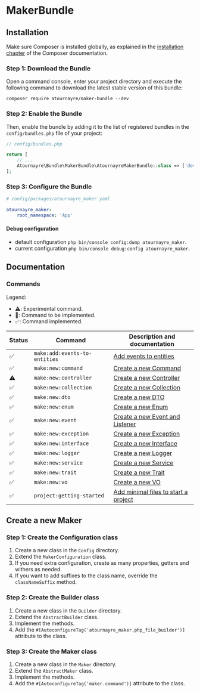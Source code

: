 # MakerBundle

## Installation

Make sure Composer is installed globally, as explained in the
[installation chapter](https://getcomposer.org/doc/00-intro.md)
of the Composer documentation.

### Step 1: Download the Bundle

Open a command console, enter your project directory and execute the
following command to download the latest stable version of this bundle:

```console
composer require atournayre/maker-bundle --dev
```

### Step 2: Enable the Bundle

Then, enable the bundle by adding it to the list of registered bundles
in the `config/bundles.php` file of your project:

```php
// config/bundles.php

return [
    // ...
    Atournayre\Bundle\MakerBundle\AtournayreMakerBundle::class => ['dev' => true],
];
```

### Step 3: Configure the Bundle

```yaml
# config/packages/atournayre_maker.yaml

atournayre_maker:
    root_namespace: 'App'
```

#### Debug configuration
- default configuration `php bin/console config:dump atournayre_maker`.
- current configuration `php bin/console debug:config atournayre_maker`.

## Documentation

### Commands

Legend:
- ⚠️: Experimental command.
- 🚧: Command to be implemented.
- ✅: Command implemented.

| Status | Command                       | Description and documentation                                           |
|--------|-------------------------------|-------------------------------------------------------------------------|
| ✅️     | `make:add:events-to-entities` | [Add events to entities](docs/add-events-to-entities.md)                |
| ✅️     | `make:new:command`            | [Create a new Command](docs/new-default.md)                             |
| ⚠️     | `make:new:controller`         | [Create a new Controller](docs/new-default.md)                          |
| ✅️     | `make:new:collection`         | [Create a new Collection](docs/new-default.md)                          |
| ✅      | `make:new:dto`                | [Create a new DTO](docs/new-default.md)                                 |
| ✅      | `make:new:enum`               | [Create a new Enum](docs/new-default.md)                                |
| ✅      | `make:new:event`              | [Create a new Event and Listener](docs/new-default.md)                  |
| ✅      | `make:new:exception`          | [Create a new Exception](docs/new-default.md)                           |
| ✅      | `make:new:interface`          | [Create a new Interface](docs/new-default.md)                           |
| ✅      | `make:new:logger`             | [Create a new Logger](docs/new-logger.md)                               |
| ✅      | `make:new:service`            | [Create a new Service](docs/new-service.md)                             |
| ✅      | `make:new:trait`              | [Create a new Trait](docs/new-default.md)                               |
| ✅      | `make:new:vo`                 | [Create a new VO](docs/new-default.md)                                  |
| ✅      | `project:getting-started`     | [Add minimal files to start a project](docs/project-getting-started.md) |

## Create a new Maker

### Step 1: Create the Configuration class
1. Create a new class in the `Config` directory.
2. Extend the `MakerConfiguration` class.
3. If you need extra configuration, create as many properties, getters and withers as needed.
4. If you want to add suffixes to the class name, override the `classNameSuffix` method.

### Step 2: Create the Builder class
1. Create a new class in the `Builder` directory.
2. Extend the `AbstractBuilder` class.
3. Implement the methods.
4. Add the `#[AutoconfigureTag('atournayre_maker.php_file_builder')]` attribute to the class.

### Step 3: Create the Maker class
1. Create a new class in the `Maker` directory.
2. Extend the `AbstractMaker` class.
3. Implement the methods.
4. Add the `#[AutoconfigureTag('maker.command')]` attribute to the class.

